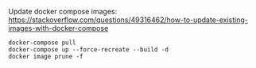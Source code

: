 Update docker compose images: https://stackoverflow.com/questions/49316462/how-to-update-existing-images-with-docker-compose

```
docker-compose pull
docker-compose up --force-recreate --build -d
docker image prune -f
```
